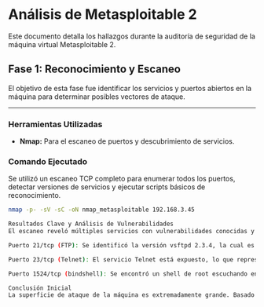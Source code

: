 # Análisis de Metasploitable 2

Este documento detalla los hallazgos durante la auditoría de seguridad de la máquina virtual Metasploitable 2.

## Fase 1: Reconocimiento y Escaneo

El objetivo de esta fase fue identificar los servicios y puertos abiertos en la máquina para determinar posibles vectores de ataque.

---

### Herramientas Utilizadas
* **Nmap:** Para el escaneo de puertos y descubrimiento de servicios.

### Comando Ejecutado
Se utilizó un escaneo TCP completo para enumerar todos los puertos, detectar versiones de servicios y ejecutar scripts básicos de reconocimiento.
```bash
nmap -p- -sV -sC -oN nmap_metasploitable 192.168.3.45

Resultados Clave y Análisis de Vulnerabilidades
El escaneo reveló múltiples servicios con vulnerabilidades conocidas y configuraciones inseguras. Los más críticos son:

Puerto 21/tcp (FTP): Se identificó la versión vsftpd 2.3.4, la cual es conocida por tener una vulnerabilidad de puerta trasera. Además, permite el inicio de sesión anónimo.

Puerto 23/tcp (Telnet): El servicio Telnet está expuesto, lo que representa un riesgo alto ya que transmite credenciales en texto plano.

Puerto 1524/tcp (bindshell): Se encontró un shell de root escuchando en este puerto, lo que permite acceso administrativo inmediato y sin autenticación a la máquina.

Conclusión Inicial
La superficie de ataque de la máquina es extremadamente grande. Basado en los hallazgos, el servicio de FTP (vsftpd 2.3.4) y el bindshell en el puerto 1524 son los puntos de entrada más prometedores para la siguiente fase: Explotación.
